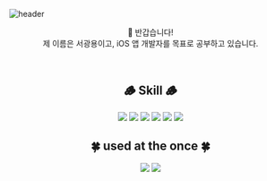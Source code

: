 <!-- <h2 align="center">안녕하세요! 대학생 iOS 앱 개발자 서광용 입니다.</h2> -->
![header](https://capsule-render.vercel.app/api?type=waving&color=auto&text=%20Welcome!%20&height=300&fontSize=100&fontAlign=50&fontAlignY=40&fontColor=424242&desc=Gwangyong's%20GitHub%20Profile&Desc&descAlign=60)

<p align="center">
👋 반갑습니다! <br>제 이름은 서광용이고, iOS 앱 개발자를 목표로 공부하고 있습니다.
</p>

<br>

<h2 align="center">🪵 Skill 🪵</h2>
<!--<h3 align="center"> Techs that I've used at least once </h4>-->

<p align="center">
<img src="https://img.shields.io/badge/swift-F54A2A?style=for-the-badge&logo=swift&logoColor=white"/> <img src = "https://img.shields.io/badge/Xcode-007ACC?style=for-the-badge&logo=Xcode&logoColor=white"/>  <img src="https://img.shields.io/badge/html5-%23E34F26.svg?style=for-the-badge&logo=html5&logoColor=white"/> 
<img src="https://img.shields.io/badge/css3-%231572B6.svg?style=for-the-badge&logo=css3&logoColor=white"/> 
<img src="https://img.shields.io/badge/VisualStudioCode-234FC7?style=for-the-badge&logo=VisualStudioCode&logoColor=#234FC7"/> <img src = "https://img.shields.io/badge/Adobe%20XD-470137?style=for-the-badge&logo=Adobe%20XD&logoColor=#FF61F6"/>

</p>


<h2 align="center">🍀 used at the once 🍀</h2>
<p align="center">
<img src="https://img.shields.io/badge/java-F54A2A?style=for-the-badge&logo=java&logoColor=white"/>
<img src="https://img.shields.io/badge/python-blue?style=for-the-badge&logo=python&logoColor=white"/>
</p>

<!-- A+ 띄워주는건데, 너무 한게없어서 일단 보류 ㅠ -->
<!-- [![Gwangyong's GitHub stats](https://github-readme-stats.vercel.app/api?username=Gwangyong&theme=graywhite)](https://github.com/anuraghazra/github-readme-stats) -->
  
